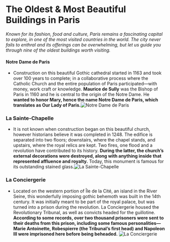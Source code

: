 # The Oldest & Most Beautiful Buildings in Paris
*Known for its fashion, food and culture, Paris remains a fascinating capital to explore, in one of the most visited countries in the world. The city never fails to enthral and its offerings can be overwhelming, but let us guide you through nine of the oldest buildings worth visiting.*
#### Notre Dame de Paris
- Construction on this beautiful Gothic cathedral started in 1163 and took over 100 years to complete; in a collaborative process where the Catholic Church and the entire population of Paris participated—with money, work craft or knowledge. **Maurice de Sully** was the Bishop of Paris in 1160 and he is central to the origin of the Notre Dame. He **wanted to honor Mary, hence the name Notre Dame de Paris, which translates as Our Lady of Paris.**![Notre Dame de Paris](https://en.parisinfo.com/var/otcp/sites/images/node_43/node_51/node_77884/node_77888/cath%C3%A9drale-notre-dame-de-paris-vue-panoramique-%7C-630x405-%7C-%C2%A9-fotolia-rdnzl/11884072-1-fre-FR/Cath%C3%A9drale-Notre-Dame-de-Paris-Vue-panoramique-%7C-630x405-%7C-%C2%A9-Fotolia-rdnzl.jpg)
### La Sainte-Chapelle
 - It is not known when construction began on this beautiful church, however historians believe it was completed in 1248. The edifice is separated into two floors; downstairs, where the chapel stands, and upstairs, where the royal relics are kept. Two fires, one flood and a revolution have contributed to its history. **During the latter, the church’s external decorations were destroyed, along with anything inside that represented affluence and royalty.** Today, this monument is famous for its outstanding stained glass.![La Sainte-Chapelle](https://cache-graphicslib.viator.com/graphicslib/thumbs674x446/37736/SITours/skip-the-line-sainte-chapelle-in-palais-de-la-cit-in-paris-481013.jpg)
 ### La Conciergerie

 - Located on the western portion of Île de la Cité, an island in the River Seine, this wonderfully imposing gothic behemoth was built in the 14th century. It was initially meant to be part of the royal palace, but was turned into a prison during the revolution. La Conciergerie housed the Revolutionary Tribunal, as well as convicts headed for the guillotine. **According to some records, over two thousand prisoners were sent to their deaths from this prison, including some famous personalities—Marie Antoinette, Robespierre (the Tribunal’s first head) and Napoleon III were imprisoned here before being beheaded.** ![La Conciergerie](https://www.parisdigest.com/photos/conciergerie_prison_paris.jpg)